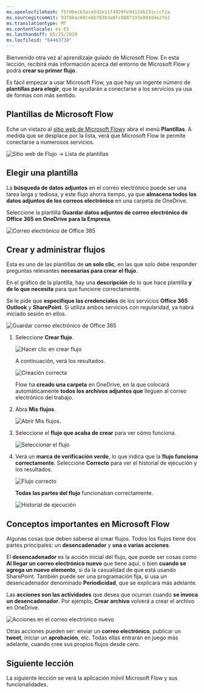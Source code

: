```yaml
---
ms.openlocfilehash: f5fd6ecb3ace5d2e11f4929fe94124b231cccf2a
ms.sourcegitcommit: 93f8bac60cebb783b3a8fc8887193e094d4e27e2
ms.translationtype: MT
ms.contentlocale: es-ES
ms.lasthandoff: 05/25/2019
ms.locfileid: "64463738"
---
```

Bienvenido otra vez al aprendizaje guiado de Microsoft Flow. En esta lección, recibirá más información acerca del entorno de Microsoft Flow y podrá **crear su primer flujo**.

Es fácil empezar a usar Microsoft Flow, ya que hay un ingente número de **plantillas para elegir**, que le ayudarán a conectarse a los servicios ya usa de formas con más sentido.  

## <a name="microsoft-flow-templates"></a>Plantillas de Microsoft Flow
Eche un vistazo al [ sitio web de Microsoft Flow](https://ms.flow.microsoft.com)y abra el menú **Plantillas**. A medida que se desplace por la lista, verá que Microsoft Flow le permite conectarse a numerosos servicios.

![Sitio web de Flujo -> Lista de plantillas](./media/learning-create-a-flow/template-list.png)

## <a name="choose-a-template"></a>Elegir una plantilla
La **búsqueda de datos adjuntos** en el correo electrónico puede ser una tarea larga y tediosa, y este flujo ahorra tiempo, ya que **almacena todos los datos adjuntos de los correos electrónico** en una carpeta de OneDrive.

Seleccione la plantilla **Guardar datos adjuntos de correo electrónico de Office 365 en OneDrive para la Empresa**.

![Correo electrónico de Office 365](./media/learning-create-a-flow/office-365-email.png)

## <a name="create-and-administer-a-flow"></a>Crear y administrar flujos
Esta es uno de las plantillas de **un solo clic**, en las que solo debe responder preguntas relevantes **necesarias para crear el flujo**.

En el gráfico de la plantilla, hay una **descripción** de lo que hace plantilla **y de lo que necesita** para que funcione correctamente.

Se le pide que **especifique las credenciales** de los servicios **Office 365 Outlook** y **SharePoint**. Si utiliza ambos servicios con regularidad, ya habrá iniciado sesión en ellos.

![Guardar correo electrónico de Office 365](./media/learning-create-a-flow/save-flow-office-description.png)

1. Seleccione **Crear flujo**.
   
    ![Hacer clic en crear flujo](./media/learning-create-a-flow/click-create-flow.png)
   
    A continuación, verá los resultados. 
   
    ![Creación correcta](./media/learning-create-a-flow/create-successful.png)
   
    Flow ha **creado una carpeta** en OneDrive, en la que colocará automáticamente **todos los archivos adjuntos que** lleguen al correo electrónico del trabajo.
2. Abra **Mis flujos**.
   
    ![Abrir Mis flujos.](./media/learning-create-a-flow/click-my-flows.png)
3. Seleccione el **flujo que acaba de crear** para ver cómo funciona.
   
    ![Seleccionar el flujo](./media/learning-create-a-flow/click-the-flow.png)
4. Verá un **marca de verificación verde**, lo que indica que la **flujo funciona correctamente**. Seleccione **Correcto** para ver el historial de ejecución y los resultados.
   
    ![Flujo correcto](./media/learning-create-a-flow/flow-successful.png)
   
    **Todas las partes del flujo** funcionaban correctamente. 
   
    ![Historial de ejecución](./media/learning-create-a-flow/run-history.png)

## <a name="important-concepts-in-microsoft-flow"></a>Conceptos importantes en Microsoft Flow
Algunas cosas que deben saberse al crear flujos. Todos los flujos tiene dos partes principales: un **desencadenador** y **una o varias acciones**. 

El **desencadenador** es la acción inicial del flujo, que puede ser cosas como **Al llegar un correo electrónico nuevo** que tiene aquí, o bien **cuando se agrega un nuevo elemento**, si da la casualidad de que está usando SharePoint. También puede ser una programación fija, si usa un desencadenador denominado **Periodicidad**, que se explicara más adelante.

Las **acciones son las actividades** que desea que ocurran cuando **se invoca un desencadenador**. Por ejemplo, **Crear archivo** volverá a crear el archivo en OneDrive.

![Acciones en el correo electrónico nuevo](./media/learning-create-a-flow/trigger-or-action.png)

Otras acciones pueden ser: enviar un **correo electrónico**, publicar un **tweet**, iniciar un **aprobación**, etc.
Todas ellas entrarán en juego más adelante, cuando cree sus propios flujos desde cero. 

## <a name="next-lesson"></a>Siguiente lección
La siguiente lección se verá la aplicación móvil Microsoft Flow y sus funcionalidades. 

